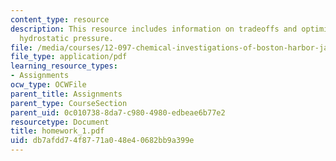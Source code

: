 ```yaml
---
content_type: resource
description: This resource includes information on tradeoffs and optimization, and
  hydrostatic pressure.
file: /media/courses/12-097-chemical-investigations-of-boston-harbor-january-iap-2006/db7afdd74f8771a048e40682bb9a399e_homework_1.pdf
file_type: application/pdf
learning_resource_types:
- Assignments
ocw_type: OCWFile
parent_title: Assignments
parent_type: CourseSection
parent_uid: 0c010738-8da7-c980-4980-edbeae6b77e2
resourcetype: Document
title: homework_1.pdf
uid: db7afdd7-4f87-71a0-48e4-0682bb9a399e
---
```

